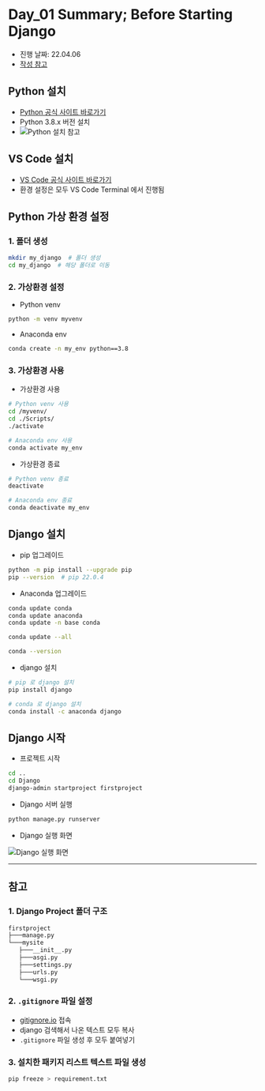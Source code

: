 # Day_01 Summary; Before Starting Django

- 진행 날짜: 22.04.06
- [작성 참고](https://github.com/aiffelDjango/KUD/blob/main/README/Setting/1.Setting.md)

## Python 설치

- [Python 공식 사이트 바로가기](https://www.python.org/downloads/windows/)
- Python 3.8.x 버전 설치
- ![Python 설치 참고](https://github.com/aiffelDjango/KUD/raw/main/README/Setting/img/1.png)

## VS Code 설치

- [VS Code 공식 사이트 바로가기](https://code.visualstudio.com/download)
- 환경 설정은 모두 VS Code Terminal 에서 진행됨

## Python 가상 환경 설정

### 1. 폴더 생성

```bash
mkdir my_django  # 폴더 생성
cd my_django  # 해당 폴더로 이동
```

### 2. 가상환경 설정

- Python venv

```bash
python -m venv myvenv
```

- Anaconda env

```bash
conda create -n my_env python==3.8
```

### 3. 가상환경 사용

- 가상환경 사용

```bash
# Python venv 사용
cd /myvenv/
cd ./Scripts/
./activate

# Anaconda env 사용
conda activate my_env
```

- 가상환경 종료

```bash
# Python venv 종료
deactivate

# Anaconda env 종료
conda deactivate my_env
```

## Django 설치

- pip 업그레이드

```bash
python -m pip install --upgrade pip
pip --version  # pip 22.0.4
```

- Anaconda 업그레이드

```bash
conda update conda
conda update anaconda
conda update -n base conda

conda update --all

conda --version
```

- django 설치

```bash
# pip 로 django 설치
pip install django

# conda 로 django 설치
conda install -c anaconda django
```

## Django 시작

- 프로젝트 시작

```bash
cd ..
cd Django
django-admin startproject firstproject
```

- Django 서버 실행

```bash
python manage.py runserver
```

- Django 실행 화면

![Django 실행 화면](https://github.com/aiffelDjango/KUD/raw/main/README/Setting/img/4.png)

---

## 참고

### 1. Django Project 폴더 구조

```bash
firstproject
├───manage.py
└───mysite
   ├───__init__.py
   ├───asgi.py
   ├───settings.py
   ├───urls.py
   └───wsgi.py
```

### 2. `.gitignore` 파일 설정

- [gitignore.io](https://www.toptal.com/developers/gitignore) 접속
- django 검색해서 나온 텍스트 모두 복사
- `.gitignore` 파일 생성 후 모두 붙여넣기

### 3. 설치한 패키지 리스트 텍스트 파일 생성

```bash
pip freeze > requirement.txt
```

